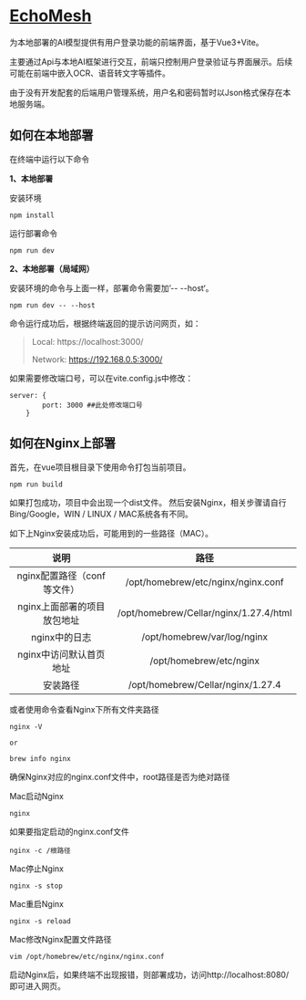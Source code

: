 # [EchoMesh](https://github.com/KoukinSG/EchoMesh)


为本地部署的AI模型提供有用户登录功能的前端界面，基于Vue3+Vite。

主要通过Api与本地AI框架进行交互，前端只控制用户登录验证与界面展示。后续可能在前端中嵌入OCR、语音转文字等插件。

由于没有开发配套的后端用户管理系统，用户名和密码暂时以Json格式保存在本地服务端。





## 如何在本地部署

在终端中运行以下命令

**1、本地部署**

安装环境

```
npm install
```

运行部署命令

```
npm run dev
```

**2、本地部署（局域网）**

安装环境的命令与上面一样，部署命令需要加’-- --host‘。

```
npm run dev -- --host
```



命令运行成功后，根据终端返回的提示访问网页，如：

> Local:   https://localhost:3000/
>
> Network: https://192.168.0.5:3000/

如果需要修改端口号，可以在vite.config.js中修改：

```
server: {
        port: 3000 ##此处修改端口号
    }
```





## 如何在Nginx上部署

首先，在vue项目根目录下使用命令打包当前项目。

```
npm run build
```

如果打包成功，项目中会出现一个dist文件。
然后安装Nginx，相关步骤请自行Bing/Google，WIN / LINUX / MAC系统各有不同。

如下上Nginx安装成功后，可能用到的一些路径（MAC）。

|            说明             |                  路径                  |
| :-------------------------: | :------------------------------------: |
| nginx配置路径（conf等文件） |   /opt/homebrew/etc/nginx/nginx.conf   |
| nginx上面部署的项目放包地址 | /opt/homebrew/Cellar/nginx/1.27.4/html |
|        nginx中的日志        |      /opt/homebrew/var/log/nginx       |
|   nginx中访问默认首页地址   |        /opt/homebrew/etc/nginx         |
|          安装路径           |   /opt/homebrew/Cellar/nginx/1.27.4    |

或者使用命令查看Nginx下所有文件夹路径

```
nginx -V

or

brew info nginx
```



确保Nginx对应的nginx.conf文件中，root路径是否为绝对路径

Mac启动Nginx

```
nginx
```

如果要指定启动的nginx.conf文件

```
nginx -c /根路径
```

Mac停止Nginx

```
nginx -s stop
```

Mac重启Nginx

```
nginx -s reload
```

Mac修改Nginx配置文件路径

```
vim /opt/homebrew/etc/nginx/nginx.conf
```



启动Nginx后，如果终端不出现报错，则部署成功，访问http://localhost:8080/即可进入网页。
